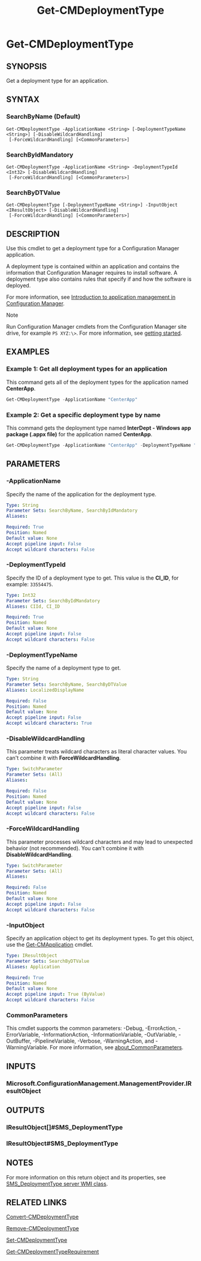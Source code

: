 ﻿---
external help file: AdminUI.PS.dll-Help.xml
Module Name: ConfigurationManager
ms.date: 12/16/2021
schema: 2.0.0
title: Get-CMDeploymentType
---

# Get-CMDeploymentType

## SYNOPSIS

Get a deployment type for an application.

## SYNTAX

### SearchByName (Default)
```
Get-CMDeploymentType -ApplicationName <String> [-DeploymentTypeName <String>] [-DisableWildcardHandling]
 [-ForceWildcardHandling] [<CommonParameters>]
```

### SearchByIdMandatory
```
Get-CMDeploymentType -ApplicationName <String> -DeploymentTypeId <Int32> [-DisableWildcardHandling]
 [-ForceWildcardHandling] [<CommonParameters>]
```

### SearchByDTValue
```
Get-CMDeploymentType [-DeploymentTypeName <String>] -InputObject <IResultObject> [-DisableWildcardHandling]
 [-ForceWildcardHandling] [<CommonParameters>]
```

## DESCRIPTION

Use this cmdlet to get a deployment type for a Configuration Manager application.

A deployment type is contained within an application and contains the information that Configuration Manager requires to install software.
A deployment type also contains rules that specify if and how the software is deployed.

For more information, see [Introduction to application management in Configuration Manager](/mem/configmgr/apps/understand/introduction-to-application-management).

> [!NOTE]
> Run Configuration Manager cmdlets from the Configuration Manager site drive, for example `PS XYZ:\>`. For more information, see [getting started](/powershell/sccm/overview).

## EXAMPLES

### Example 1: Get all deployment types for an application

This command gets all of the deployment types for the application named **CenterApp**.

```powershell
Get-CMDeploymentType -ApplicationName "CenterApp"
```

### Example 2: Get a specific deployment type by name

This command gets the deployment type named **InterDept - Windows app package (.appx file)** for the application named **CenterApp**.

```powershell
Get-CMDeploymentType -ApplicationName "CenterApp" -DeploymentTypeName "InterDept - Windows app package (.appx file)"
```

## PARAMETERS

### -ApplicationName

Specify the name of the application for the deployment type.

```yaml
Type: String
Parameter Sets: SearchByName, SearchByIdMandatory
Aliases:

Required: True
Position: Named
Default value: None
Accept pipeline input: False
Accept wildcard characters: False
```

### -DeploymentTypeId

Specify the ID of a deployment type to get. This value is the **CI_ID**, for example: `33554475`.

```yaml
Type: Int32
Parameter Sets: SearchByIdMandatory
Aliases: CIId, CI_ID

Required: True
Position: Named
Default value: None
Accept pipeline input: False
Accept wildcard characters: False
```

### -DeploymentTypeName

Specify the name of a deployment type to get.

```yaml
Type: String
Parameter Sets: SearchByName, SearchByDTValue
Aliases: LocalizedDisplayName

Required: False
Position: Named
Default value: None
Accept pipeline input: False
Accept wildcard characters: True
```

### -DisableWildcardHandling

This parameter treats wildcard characters as literal character values. You can't combine it with **ForceWildcardHandling**.

```yaml
Type: SwitchParameter
Parameter Sets: (All)
Aliases:

Required: False
Position: Named
Default value: None
Accept pipeline input: False
Accept wildcard characters: False
```

### -ForceWildcardHandling

This parameter processes wildcard characters and may lead to unexpected behavior (not recommended). You can't combine it with **DisableWildcardHandling**.

```yaml
Type: SwitchParameter
Parameter Sets: (All)
Aliases:

Required: False
Position: Named
Default value: None
Accept pipeline input: False
Accept wildcard characters: False
```

### -InputObject

Specify an application object to get its deployment types. To get this object, use the [Get-CMApplication](Get-CMApplication.md) cmdlet.

```yaml
Type: IResultObject
Parameter Sets: SearchByDTValue
Aliases: Application

Required: True
Position: Named
Default value: None
Accept pipeline input: True (ByValue)
Accept wildcard characters: False
```

### CommonParameters
This cmdlet supports the common parameters: -Debug, -ErrorAction, -ErrorVariable, -InformationAction, -InformationVariable, -OutVariable, -OutBuffer, -PipelineVariable, -Verbose, -WarningAction, and -WarningVariable. For more information, see [about_CommonParameters](http://go.microsoft.com/fwlink/?LinkID=113216).

## INPUTS

### Microsoft.ConfigurationManagement.ManagementProvider.IResultObject

## OUTPUTS

### IResultObject[]#SMS_DeploymentType

### IResultObject#SMS_DeploymentType

## NOTES

For more information on this return object and its properties, see [SMS_DeploymentType server WMI class](/mem/configmgr/develop/reference/apps/sms_deploymenttype-server-wmi-class).

## RELATED LINKS

[Convert-CMDeploymentType](Convert-CMDeploymentType.md)

[Remove-CMDeploymentType](Remove-CMDeploymentType.md)

[Set-CMDeploymentType](Set-CMDeploymentType.md)

[Get-CMDeploymentTypeRequirement](Get-CMDeploymentTypeRequirement.md)
